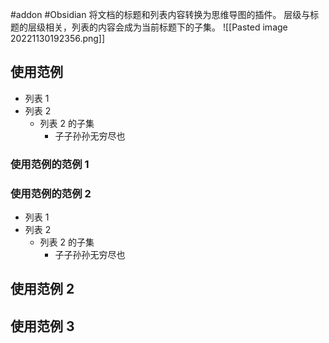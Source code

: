#addon #Obsidian 
将文档的标题和列表内容转换为思维导图的插件。
层级与标题的层级相关，列表的内容会成为当前标题下的子集。
![[Pasted image 20221130192356.png]]

## 使用范例
- 列表 1
- 列表 2 
	- 列表 2 的子集
		- 子子孙孙无穷尽也
### 使用范例的范例 1
### 使用范例的范例 2
- 列表 1
- 列表 2 
	- 列表 2 的子集
		- 子子孙孙无穷尽也

## 使用范例 2

## 使用范例 3
